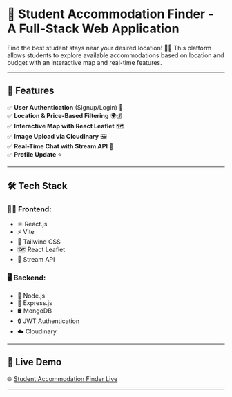 # 🏡 Student Accommodation Finder - A Full-Stack Web Application

Find the best student stays near your desired location! 🧳🎒 This platform allows students to explore available accommodations based on location and budget with an interactive map and real-time features.

---

## 🚀 Features

✅ **User Authentication** (Signup/Login) 🔑  
✅ **Location & Price-Based Filtering** 🌍💰  
✅ **Interactive Map with React Leaflet** 🗺️  
✅ **Image Upload via Cloudinary** 🖼️  
✅ **Real-Time Chat with Stream API** 💬  
✅ **Profile Update** ⭐  

---

## 🛠️ Tech Stack

### 👨‍💻 Frontend:
- ⚛️ React.js
- ⚡ Vite
- 🎨 Tailwind CSS
- 🗺️ React Leaflet
- 💬 Stream API

### 🖥️ Backend:
- 🔗 Node.js
- 🚂 Express.js
- 🛢️ MongoDB
- 🔒 JWT Authentication
- ☁️ Cloudinary

---

## 🔗 Live Demo

🌐 [Student Accommodation Finder Live](https://accommodations-m618.onrender.com)

---
